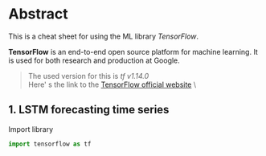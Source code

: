 # Abstract 
This is a cheat sheet for using the ML library *TensorFlow*. 

**TensorFlow** is an end-to-end open source platform for machine learning. 
It is used for both research and production at Google. 
  
  
  > The used version for this is *tf v1.14.0* \
  > Here' s the link to the [TensorFlow official website](https://www.tensorflow.org/tutorials/structured_data/time_series) \
  
  ## 1. LSTM forecasting time series 
  Import library 
  ```python
  import tensorflow as tf
  ``` 
